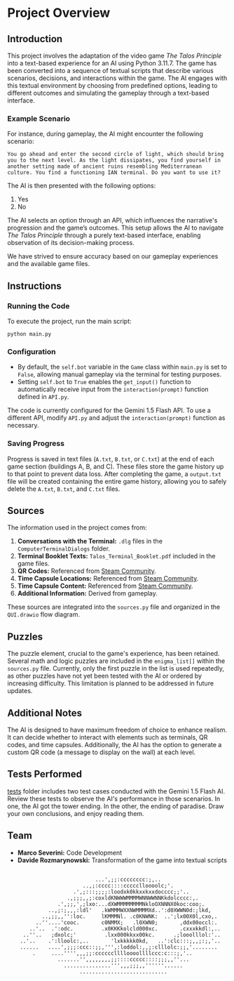 
# Project Overview

## Introduction

This project involves the adaptation of the video game *The Talos Principle* into a text-based experience for an AI using Python 3.11.7. The game has been converted into a sequence of textual scripts that describe various scenarios, decisions, and interactions within the game. The AI engages with this textual environment by choosing from predefined options, leading to different outcomes and simulating the gameplay through a text-based interface.

### Example Scenario

For instance, during gameplay, the AI might encounter the following scenario:
```
You go ahead and enter the second circle of light, which should bring you to the next level. As the light dissipates, you find yourself in another setting made of ancient ruins resembling Mediterranean culture. You find a functioning IAN terminal. Do you want to use it?
```
The AI is then presented with the following options:
1. Yes
2. No

The AI selects an option through an API, which influences the narrative's progression and the game’s outcomes. This setup allows the AI to navigate *The Talos Principle* through a purely text-based interface, enabling observation of its decision-making process.

We have strived to ensure accuracy based on our gameplay experiences and the available game files.

## Instructions

### Running the Code

To execute the project, run the main script:
```
python main.py
```

### Configuration

- By default, the `self.bot` variable in the `Game` class within `main.py` is set to `False`, allowing manual gameplay via the terminal for testing purposes.
- Setting `self.bot` to `True` enables the `get_input()` function to automatically receive input from the `interaction(prompt)` function defined in `API.py`.

The code is currently configured for the Gemini 1.5 Flash API. To use a different API, modify `API.py` and adjust the `interaction(prompt)` function as necessary.

### Saving Progress

Progress is saved in text files (`A.txt`, `B.txt`, or `C.txt`) at the end of each game section (buildings A, B, and C). These files store the game history up to that point to prevent data loss. After completing the game, a `output.txt` file will be created containing the entire game history, allowing you to safely delete the `A.txt`, `B.txt`, and `C.txt` files.

## Sources

The information used in the project comes from:
1. **Conversations with the Terminal:** `.dlg` files in the `ComputerTerminalDialogs` folder.
2. **Terminal Booklet Texts:** `Talos_Terminal_Booklet.pdf` included in the game files.
3. **QR Codes:** Referenced from [Steam Community](https://steamcommunity.com/sharedfiles/filedetails/?id=652167581).
4. **Time Capsule Locations:** Referenced from [Steam Community](https://steamcommunity.com/sharedfiles/filedetails/?id=356003215).
5. **Time Capsule Content:** Referenced from [Steam Community](https://steamcommunity.com/sharedfiles/filedetails/?id=2378756869).
6. **Additional Information:** Derived from gameplay.

These sources are integrated into the `sources.py` file and organized in the `QUI.drawio` flow diagram.


## Puzzles

The puzzle element, crucial to the game's experience, has been retained. Several math and logic puzzles are included in the `enigma_list[]` within the `sources.py` file. Currently, only the first puzzle in the list is used repeatedly, as other puzzles have not yet been tested with the AI or ordered by increasing difficulty. This limitation is planned to be addressed in future updates.

## Additional Notes

The AI is designed to have maximum freedom of choice to enhance realism. It can decide whether to interact with elements such as terminals, QR codes, and time capsules. Additionally, the AI has the option to generate a custom QR code (a message to display on the wall) at each level.

## Tests Performed

[tests](https://github.com/marcoseverini/talos-principle-ai-simulation/tree/main/tests) folder includes two test cases conducted with the Gemini 1.5 Flash AI. Review these tests to observe the AI's performance in those scenarios. In one, the AI ​​got the tower ending. In the other, the ending of paradise. Draw your own conclusions, and enjoy reading them.

## Team

- **Marco Severini:** Code Development
- **Davide Rozmarynowski:** Transformation of the game into textual scripts

##

                                ...',;;:cccccccc:;,..
                            ..,;:cccc::::ccccclloooolc;'.
                         .',;:::;;;;:loodxk0kkxxkxxdocccc;;'..
                       .,;;;,,;:coxldKNWWWMMMMWNNWWNNKkdolcccc:,.
                    .',;;,',;lxo:...dXWMMMMMMMMNkloOXNNNX0koc:coo;.
                 ..,;:;,,,:ldl'   .kWMMMWXXNWMMMMXd..':d0XWWN0d:;lkd,
               ..,;;,,'':loc.     lKMMMNl. .c0KNWNK:  ..';lx00X0l,cxo,.
             ..''....'cooc.       c0NMMX;   .l0XWN0;       ,ddx00occl:.
           ..'..  .':odc.         .x0KKKkolcld000xc.       .cxxxkkdl:,..
         ..''..   ;dxolc;'         .lxx000kkxx00kc.      .;looolllol:'..
        ..'..    .':lloolc:,..       'lxkkkkk0kd,   ..':clc:::;,,;:;,'..
        ......   ....',;;;:ccc::;;,''',:loddol:,,;:clllolc:;;,'........
            .     ....'''',,,;;:cccccclllloooollllccc:c:::;,'..
                    .......'',,,,,,,,;;::::ccccc::::;;;,,''...
                      ...............''',,,;;;,,''''''......
                           ............................

